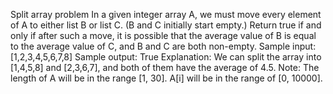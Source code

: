 Split array problem
In a given integer array A, we must move every element of A to either list B or list C. (B and C initially start empty.)
Return true if and only if after such a move, it is possible that the average value of B is equal to the average value of C, and B and C are both non-empty.
Sample input:
[1,2,3,4,5,6,7,8]
Sample output:
True
Explanation: We can split the array into [1,4,5,8] and [2,3,6,7], and both of them have the average of 4.5.
Note:
The length of A will be in the range [1, 30].
A[i] will be in the range of [0, 10000].
